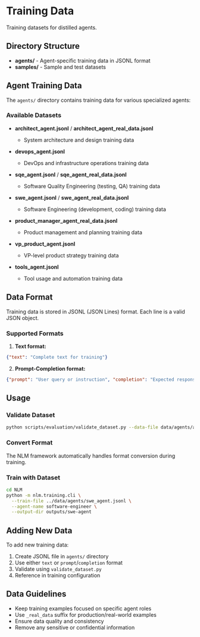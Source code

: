 # Training Data

Training datasets for distilled agents.

## Directory Structure

- **agents/** - Agent-specific training data in JSONL format
- **samples/** - Sample and test datasets

## Agent Training Data

The `agents/` directory contains training data for various specialized agents:

### Available Datasets

- **architect_agent.jsonl** / **architect_agent_real_data.jsonl**
  - System architecture and design training data

- **devops_agent.jsonl**
  - DevOps and infrastructure operations training data

- **sqe_agent.jsonl** / **sqe_agent_real_data.jsonl**
  - Software Quality Engineering (testing, QA) training data

- **swe_agent.jsonl** / **swe_agent_real_data.jsonl**
  - Software Engineering (development, coding) training data

- **product_manager_agent_real_data.jsonl**
  - Product management and planning training data

- **vp_product_agent.jsonl**
  - VP-level product strategy training data

- **tools_agent.jsonl**
  - Tool usage and automation training data

## Data Format

Training data is stored in JSONL (JSON Lines) format. Each line is a valid JSON object.

### Supported Formats

1. **Text format:**
```json
{"text": "Complete text for training"}
```

2. **Prompt-Completion format:**
```json
{"prompt": "User query or instruction", "completion": "Expected response"}
```

## Usage

### Validate Dataset

```bash
python scripts/evaluation/validate_dataset.py --data-file data/agents/architect_agent.jsonl
```

### Convert Format

The NLM framework automatically handles format conversion during training.

### Train with Dataset

```bash
cd NLM
python -m nlm.training.cli \
  --train-file ../data/agents/swe_agent.jsonl \
  --agent-name software-engineer \
  --output-dir outputs/swe-agent
```

## Adding New Data

To add new training data:

1. Create JSONL file in `agents/` directory
2. Use either `text` or `prompt`/`completion` format
3. Validate using `validate_dataset.py`
4. Reference in training configuration

## Data Guidelines

- Keep training examples focused on specific agent roles
- Use `_real_data` suffix for production/real-world examples
- Ensure data quality and consistency
- Remove any sensitive or confidential information
